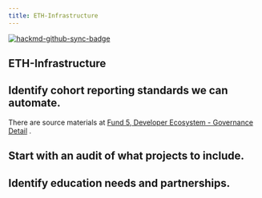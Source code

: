 ```yaml
---
title: ETH-Infrastructure
---
```


[![hackmd-github-sync-badge](https://hackmd.io/3Afy1reuT-ytO-WhbnZz_A/badge)](https://hackmd.io/3Afy1reuT-ytO-WhbnZz_A)


## ETH-Infrastructure

## Identify cohort reporting standards we can automate.

There are source materials at [Fund 5, Developer Ecosystem - Governance Detail](https://stephen-rowan.gitbook.io/quality-assurance-dao/fund-5-proposals/fund-5-developer-ecosystem-governance-detail) .



## Start with an audit of what projects to include.


## Identify education needs and partnerships. 
